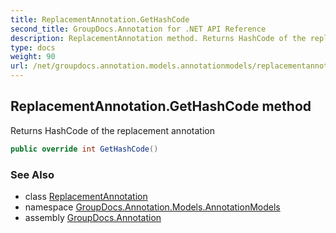 ```yaml
---
title: ReplacementAnnotation.GetHashCode
second_title: GroupDocs.Annotation for .NET API Reference
description: ReplacementAnnotation method. Returns HashCode of the replacement annotation
type: docs
weight: 90
url: /net/groupdocs.annotation.models.annotationmodels/replacementannotation/gethashcode/
---
```

## ReplacementAnnotation.GetHashCode method

Returns HashCode of the replacement annotation

```csharp
public override int GetHashCode()
```

### See Also

* class [ReplacementAnnotation](../)
* namespace [GroupDocs.Annotation.Models.AnnotationModels](../../replacementannotation/)
* assembly [GroupDocs.Annotation](../../../)


